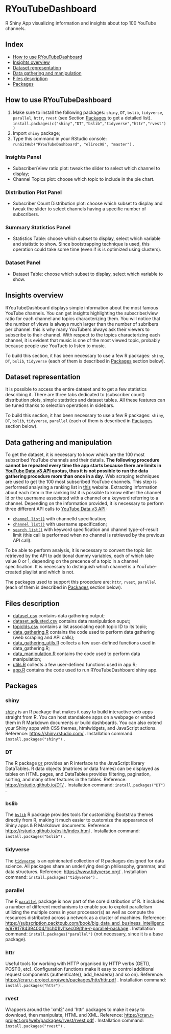# RYouTubeDashboard
R Shiny App visualizing information and insights about top 100 YouTube channels.

## Index
- [How to use RYouTubeDashboard](#How-to-use-RYouTubeDashboard)
- [Insights overview](#Insights-overview)
- [Dataset representation](#Dataset-representation)
- [Data gathering and manipulation](#Data-gathering-and-manipulation)
- [Files description](#Files-description)
- [Packages](#Packages)

## How to use RYouTubeDashboard

1. Make sure to install the following packages: `shiny`, `DT`, `bslib`, `tidyverse`, `parallel`, `httr`, `rvest` (see Section [Packages](#Packages) to get a detailed list). `install.packages(c("shiny","DT","bslib","tidyverse","httr","rvest"))`
3. Import `shiny` package;
4. Type this command in your RStudio console: `runGitHub("RYouTubeDashboard", "eliroc98", "master")` .

### Insights Panel
- Subscriber/View ratio plot: tweak the slider to select which channel to display;
- Channel Topics plot: choose which topic to include in the pie chart.

### Distribution Plot Panel
- Subscriber Count Distribution plot: choose which subset to display and tweak the slider to select channels having a specific number of subscribers.

### Summary Statistics Panel
- Statistics Table: choose which subset to display, select which variable and statistic to show. Since bootstrapping technique is used, this operation could take some time (even if is is optimized using clusters).

### Dataset Panel
- Dataset Table: choose which subset to display, select which variable to show.

## Insights overview
RYouTubeDashboard displays simple information about the most famous YouTube channels. 
You can get insights highlighting the subscriber/view ratio for each channel and topics characterizing them.
You will notice that the number of views is always much larger than the number of subribers per channel: this is why many YouTubers always ask their viewers to subscribe to their channel.
With respect to the topics characterizing each channel, it is evident that music is one of the most viewed topic, probably because people use YouTueb to listen to music.

To build this section, it has been necessary to use a few R packages: `shiny`, `DT`, `bslib`, `tidyverse` (each of them is described in [Packages](#Packages) section below).

## Dataset representation
It is possible to access the entire dataset and to get a few statistics describing it.
There are three tabs dedicated to (subscriber count) distribution plots, simple statistics and dataset tables. All these features can be tuned thanks to selection operations in sidebars.

To build this section, it has been necessary to use a few R packages: `shiny`, `DT`, `bslib`, `tidyverse`, `parallel` (each of them is described in [Packages](#Packages) section below).

## Data gathering and manipulation
To get the dataset, it is necessary to know which are the 100 most subscribed YouTube channels and their details.
**The following procedure cannot be repeated every time the app starts because there are limits in [YouTube Data v3 API](https://developers.google.com/youtube/v3) quotas, thus it is not possible to run the data gathering procedure more than once in a day.**
Web scraping techniques are used to get the 100 most subscribed YouTube channels. This step is performed analysing a ranking list in [this](https://socialblade.com/youtube/top/100/mostsubscribed) website.
Extracting information about each item in the ranking list it is possible to know either the channel Id or the username associated with a channel or a keyword referring to a channel. Depending on the information provided, it is necessary to perform three different API calls to [YouTube Data v3 API](https://developers.google.com/youtube/v3):
- [`channel list()`](https://developers.google.com/youtube/v3/docs/channels/list) with channelId specification;
- [`channel list()`](https://developers.google.com/youtube/v3/docs/channels/list) with username specification;
- [`search list()`](https://developers.google.com/youtube/v3/docs/search/list) with keyword specification and channel type-of-result limit (this call is performed when no channel is retrieved by the previous API call).

To be able to perform analysis, it is necessary to convert the topic list retrieved by the API to additional dummy variables, each of which take value 0 or 1, depending on the precence of a topic in a channel specification. It is necessary to distinguish which channel is a YouTube-created playlist and which is not.

The packages used to support this procedure are: `httr`, `rvest`, `parallel` (each of them is described in [Packages](#Packages) section below).

## Files description
- [dataset.csv](data//dataset.csv) contains data gathering output;
- [dataset_adjusted.csv](data//dataset_adjusted.csv) contains data manipulation ouput;
- [topicIds.csv](data//topicIds.csv) contains a list associating each topic ID to its topic;
- [data_gathering.R](r_files//data_gathering.R) contains the code used to perform data gathering (web scraping and API calls);
- [data_gathering_utils.R](r_files//data_gathering_utils.R) collects a few user-defined functions used in data_gathering.R;
- [data_manipulation.R](r_files//data_manipulation.R) contains the code used to perform data manipulation;
- [utils.R](r_files//utils.R) collects a few user-defined functions used in app.R;
- [app.R](app.R) contains the code used to run RYouTubeDashboard shiny app.

## Packages
### shiny
[`shiny`](https://shiny.rstudio.com/) is an R package that makes it easy to build interactive web apps straight from R. You can host standalone apps on a webpage or embed them in R Markdown documents or build dashboards. You can also extend your Shiny apps with CSS themes, htmlwidgets, and JavaScript actions.
Reference: https://shiny.rstudio.com/ .
Installation command: `install.packages("shiny")` .
### DT
The R package [`DT`](https://rstudio.github.io/DT/) provides an R interface to the JavaScript library DataTables. R data objects (matrices or data frames) can be displayed as tables on HTML pages, and DataTables provides filtering, pagination, sorting, and many other features in the tables.
Reference: https://rstudio.github.io/DT/ .
Installation command: `install.packages("DT")` .
### bslib
The [`bslib`](https://rstudio.github.io/bslib/index.html=) R package provides tools for customizing Bootstrap themes directly from R, making it much easier to customize the appearance of Shiny apps & R Markdown documents. 
Reference: https://rstudio.github.io/bslib/index.html .
Installation command: `install.packages("bslib")` .
### tidyverse
The [`tidyverse`](https://www.tidyverse.org/=) is an opinionated collection of R packages designed for data science. All packages share an underlying design philosophy, grammar, and data structures.
Reference: https://www.tidyverse.org/ .
Installation command: `install.packages("tidyverse")` .
### parallel
The R [`parallel`](https://subscription.packtpub.com/book/big_data_and_business_intelligence/9781784394004/1/ch01lvl1sec09/the-r-parallel-package) package is now part of the core distribution of R. It includes a number of different mechanisms to enable you to exploit parallelism utilizing the multiple cores in your processor(s) as well as compute the resources distributed across a network as a cluster of machines.
Reference: https://subscription.packtpub.com/book/big_data_and_business_intelligence/9781784394004/1/ch01lvl1sec09/the-r-parallel-package .
Installation command: `install.packages("parallel")` (not necessary, since it is a base package).
### httr
Useful tools for working with HTTP organised by HTTP verbs (GET(), POST(), etc). Configuration functions make it easy to control additional request components (authenticate(), add_headers() and so on).
Reference: https://cran.r-project.org/web/packages/httr/httr.pdf .
Installation command: `install.packages("httr")` .
### rvest
Wrappers around the 'xml2' and 'httr' packages to make it easy to download, then manipulate, HTML and XML.
Reference: https://cran.r-project.org/web/packages/rvest/rvest.pdf .
Installation command: `install.packages("rvest")` .
